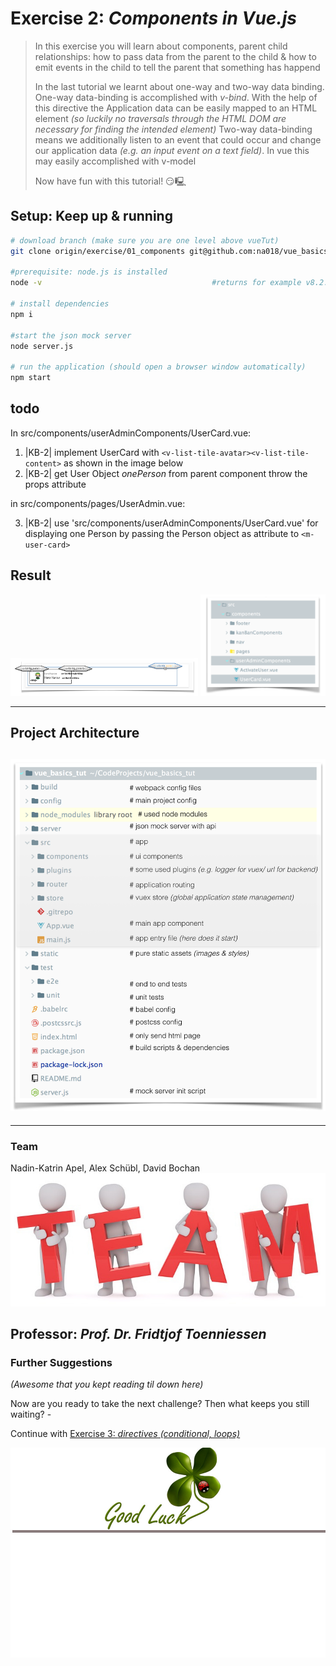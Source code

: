 # Exercise 2: _Components in Vue.js_
> In this exercise you will learn about components, parent child relationships: how to pass data from the parent to the child & how to emit events in the child to tell the parent that something has happend
>
> In the last tutorial we learnt about one-way and two-way data binding. 
> One-way data-binding is accomplished with _v-bind_. With the help of this directive the Application data can be easily mapped to an HTML element _(so luckily no traversals through the HTML DOM are necessary for finding the intended element)_
> Two-way data-binding means we additionally listen to an event that could occur and change our application data _(e.g. an input event on a text field)_.
> In vue this may easily accomplished with v-model
>
> Now have fun with this tutorial! 😏🖳 

## Setup: Keep up & running

``` bash
# download branch (make sure you are one level above vueTut)
git clone origin/exercise/01_components git@github.com:na018/vue_basics_tut.git vueTut/00_databinding && cd vueTut/01_components

#prerequisite: node.js is installed
node -v                                      #returns for example v8.2.1

# install dependencies
npm i

#start the json mock server
node server.js

# run the application (should open a browser window automatically)
npm start

```
## todo
In src/components/userAdminComponents/UserCard.vue:
1. |KB-2| implement UserCard with `<v-list-tile-avatar><v-list-tile-content>` as shown in the image below
2. |KB-2| get User Object _onePerson_ from parent component throw the props attribute

in src/components/pages/UserAdmin.vue:

3. |KB-2| use 'src/components/userAdminComponents/UserCard.vue' for displaying one Person by passing the Person object as attribute to `<m-user-card>`



## Result

<img src="static/img/readme/exercise.png" alt="exercise" style="width: 300px; height: auto;"/>
<img src="static/img/readme/folderStructure.png" alt="exercise" style="width: 200px; height: auto;"/>


--------------------
## Project Architecture
![KanBan Project Architecture](static/img/readme/ProjectArchitecture.png "KanBan Project Architecture")
-------------------

-------------------

### Team
Nadin-Katrin Apel, Alex Schübl, David Bochan
 ![Team photo](static/img/readme/team.jpg "Team")
 
 Professor: _Prof. Dr. Fridtjof Toenniessen_
-------------------
 
### Further Suggestions
_(Awesome that you kept reading til down here)_

Now are you ready to take the next challenge? Then what keeps you still waiting? - 

Continue with [Exercise 3: _directives (conditional, loops)_](https://github.com/na018/vue_basics_tut/tree/origin/exercise/02_directives)

 ![Good luck](static/img/readme/luck.jpg "Kleeblatt")

 
 
